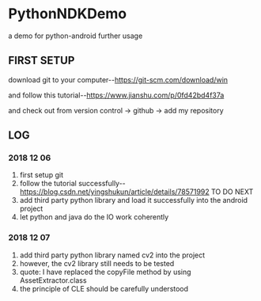 # PythonNDKDemo
a demo for python-android further usage

## FIRST SETUP
download git to your computer--https://git-scm.com/download/win

and follow this tutorial--https://www.jianshu.com/p/0fd42bd4f37a

and check out from version control -> github -> add my repository

## LOG
### 2018 12 06
1. first setup git
2. follow the tutorial successfully--https://blog.csdn.net/yingshukun/article/details/78571992
TO DO NEXT
1. add third party python library and load it successfully into the android project
2. let python and java do the IO work coherently

### 2018 12 07
1. add third party python library named cv2 into the project
2. however, the cv2 library still needs to be tested
3. quote: I have replaced the copyFile method by using AssetExtractor.class
4. the principle of CLE should be carefully understood
